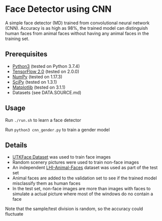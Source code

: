 # Face Detector using CNN

A simple face detector (MD) trained from convolutional neural network (CNN).
Accuracy is as high as 98%, the trained model can distinguish human faces from
animal faces without having any animal faces in the training set.

## Prerequisites
* [Python3](https://www.python.org/) (tested on Python 3.7.4)
* [TensorFlow 2.0](https://www.tensorflow.org/) (tested on 2.0.0)
* [NumPy](https://numpy.org/) (tested on 1.17.3)
* [SciPy](https://www.scipy.org/) (tested on 1.3.1)
* [Matplotlib](https://matplotlib.org/) (tested on 3.1.1)
* Datasets (see DATA.SOURCE.md)

## Usage
Run `./run.sh` to learn a face detector

Run `python3 cnn_gender.py` to train a gender model

## Details
* [UTKFace Dataset](https://susanqq.github.io/UTKFace/) was used to train face
images
* Random scenery pictures were used to train non-face images
* An independent [LHI-Animal-Faces](http://www.stat.ucla.edu/~zzsi/HiT/exp5.html) dataset was used as part of the test set
* Animal faces are added to the validation set to see if the trained model
misclassify them as human faces
* In the test set, non-face images are more than images with faces to simulate
a actual picture where most of the windows do no contain a face

Note that the sample/test division is random, so the accuracy could fluctuate
